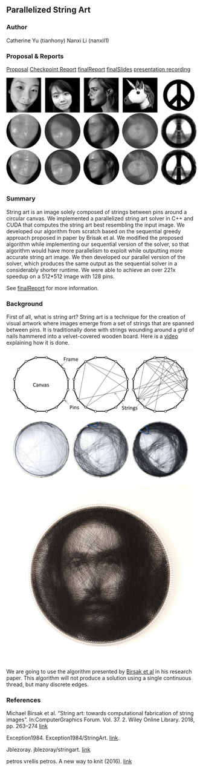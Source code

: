 ## Parallelized String Art

### Author 
Catherine Yu (tianhony) Nanxi Li (nanxil1)

### Proposal & Reports
[Proposal](https://nanxili.github.io/15418-threadart/pdf/proposal.pdf) [Checkpoint Report](https://nanxili.github.io/15418-threadart/pdf/checkpointReport.pdf) [finalReport](https://nanxili.github.io/15418-threadart/pdf/finalReport.pdf) [finalSlides](https://nanxili.github.io/15418-threadart/pdf/finalSlides.pdf) [presentation recording](https://youtu.be/3nYTa5WmS9E)

![results](images/results.jpeg)

### Summary
String art is an image solely composed of strings between pins around a circular canvas. We implemented a parallelized string art solver in C++ and CUDA that computes the string art best resembling the input image. We developed our algorithm from scratch based on the sequential greedy approach proposed in paper by Brisak et al. We modified the proposed algorithm while implementing our sequential version of the solver, so that algorithm would have more parallelism to exploit while outputting more accurate string art image. We then developed our parallel version of the solver, which produces the same output as the sequential solver in a considerably shorter runtime. We were able to achieve an over 221x speedup on a 512*512 image with 128 pins. 

See [finalReport](https://nanxili.github.io/15418-threadart/pdf/finalReport.pdf) for more information.

### Background
First of all, what is string art? String art is a technique for the creation of visual artwork where images emerge from a set of strings that are spanned between pins. It is traditionally done with strings wounding around a grid of nails hammered into a velvet-covered wooden board. Here is a [video](https://vimeo.com/175653201) explaining how it is done.

![string art steps](images/stringartsteps.png)
![fabricated example](images/vrellis.jpg)

We are going to use the algorithm presented by [Birsak et al](https://www.cg.tuwien.ac.at/research/publications/2018/Birsak2018-SA/Birsak2018-SA-preprint.pdf) in his research paper. This algorithm will not produce a solution using a single continuous thread, but many discrete edges. 

### References
Michael Birsak et al. “String art: towards computational fabrication of string images”. In:ComputerGraphics Forum. Vol. 37. 2. Wiley Online Library. 2018, pp. 263–274 [link](https://www.cg.tuwien.ac.at/research/publications/2018/Birsak2018-SA/Birsak2018-SA-preprint.pdf)

Exception1984. Exception1984/StringArt. [link](https://github.com/Exception1984/StringArt).

Jblezoray. jblezoray/stringart. [link](https://github.com/jblezoray/stringart)

petros vrellis petros. A new way to knit (2016). [link](http://artof01.com/vrellis/works/knit.html)
